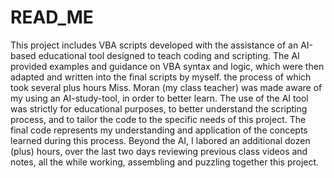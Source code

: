 # READ_ME

This project includes VBA scripts developed with the assistance of an AI-based educational tool designed to teach coding and scripting. The AI provided examples and guidance on VBA syntax and logic, which were then adapted and written into the final scripts by myself. the process of which took several plus hours Miss. Moran (my class teacher) was made aware of my using an AI-study-tool, in order to better learn. The use of the AI tool was strictly for educational purposes, to better understand the scripting process, and to tailor the code to the specific needs of this project. The final code represents my understanding and application of the concepts learned during this process. Beyond the AI, I labored an additional dozen (plus) hours, over the last two days reviewing previous class videos and notes, all the while working, assembling and puzzling together this project.
